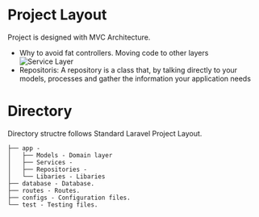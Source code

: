 # Project Layout
Project is designed with MVC Architecture.
- Why to avoid fat controllers. Moving code to other layers
![Service Layer](https://martinfowler.com/eaaCatalog/ServiceLayerSketch.gif)
- Repositoris:
A repository is a class that, by talking directly to your models, processes and gather the information your application needs

# Directory
Directory structre follows Standard Laravel Project Layout.  


```
├── app -
│   ├── Models - Domain layer
│   ├── Services - 
│   ├── Repositories - 
│   └── Libaries - Libaries 
├── database - Database.
├── routes - Routes.
├── configs - Configuration files.
└── test - Testing files. 
```
